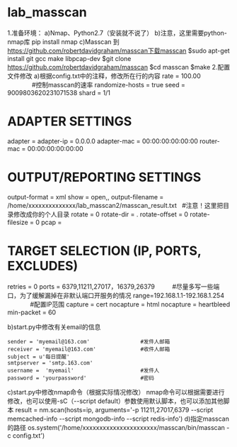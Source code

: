 # lab_masscan
1.准备环境：
a)Nmap、Python2.7（安装就不说了）
b)注意，这里需要python-nmap库
  pip install nmap
c)Masscan
到 https://github.com/robertdavidgraham/masscan下载masscan
    $sudo apt-get install git gcc make libpcap-dev
    $git clone https://github.com/robertdavidgraham/masscan
    $cd masscan
    $make
2.配置文件修改
a)根据config.txt中的注释，修改所在行的内容
  rate = 100.00                               #控制masscan的速率
  randomize-hosts = true
  seed = 9009803620231071538
  shard = 1/1
  # ADAPTER SETTINGS
  adapter =
  adapter-ip = 0.0.0.0
  adapter-mac = 00:00:00:00:00:00
  router-mac = 00:00:00:00:00:00
  # OUTPUT/REPORTING SETTINGS
  output-format = xml
  show = open,,
  output-filename = /home/xxxxxxxxxxxxxx/lab_masscan2/masscan_result.txt   #注意！这里把目录修改成你的个人目录
  rotate = 0
  rotate-dir = .
  rotate-offset = 0
  rotate-filesize = 0
  pcap =
  # TARGET SELECTION (IP, PORTS, EXCLUDES)
  retries = 0
  ports = 6379,11211,27017，16379,26379          #尽量多写一些端口，为了缓解漏掉在非默认端口开服务的情况
  range=192.168.1.1-192.168.1.254                #配置IP范围
  capture = cert
  nocapture = html
  nocapture = heartbleed
  min-packet = 60

b)start.py中修改有关email的信息
 
    sender = 'myemail@163.com'                #发件人邮箱
    receiver = 'myemail@163.com'              #收件人邮箱
    subject = u'每日提醒'
    smtpserver = 'smtp.163.com'
    username =  'myemail'                     #发件人
    password = 'yourpassword'                 #密码


c)start.py中修改nmap命令（根据实际情况修改）
  nmap命令可以根据需要进行修改，也可以使用-sC（--script default）参数使用默认脚本，也可以添加其他脚本
  result = nm.scan(hosts=ip, arguments='-p 11211,27017,6379 --script memcached-info --script mongodb-info --script redis-info')
d)指定masscan的路径
  os.system('/home/xxxxxxxxxxxxxxxxxxxxxx/masscan/bin/masscan -c config.txt')
